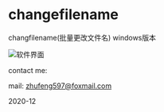 # changefilename
changfilename(批量更改文件名) windows版本

![](file:///E:/Code/QT/github/changefilename/image/display_1.png "软件界面")

contact me: 

mail: zhufeng597@foxmail.com


2020-12

